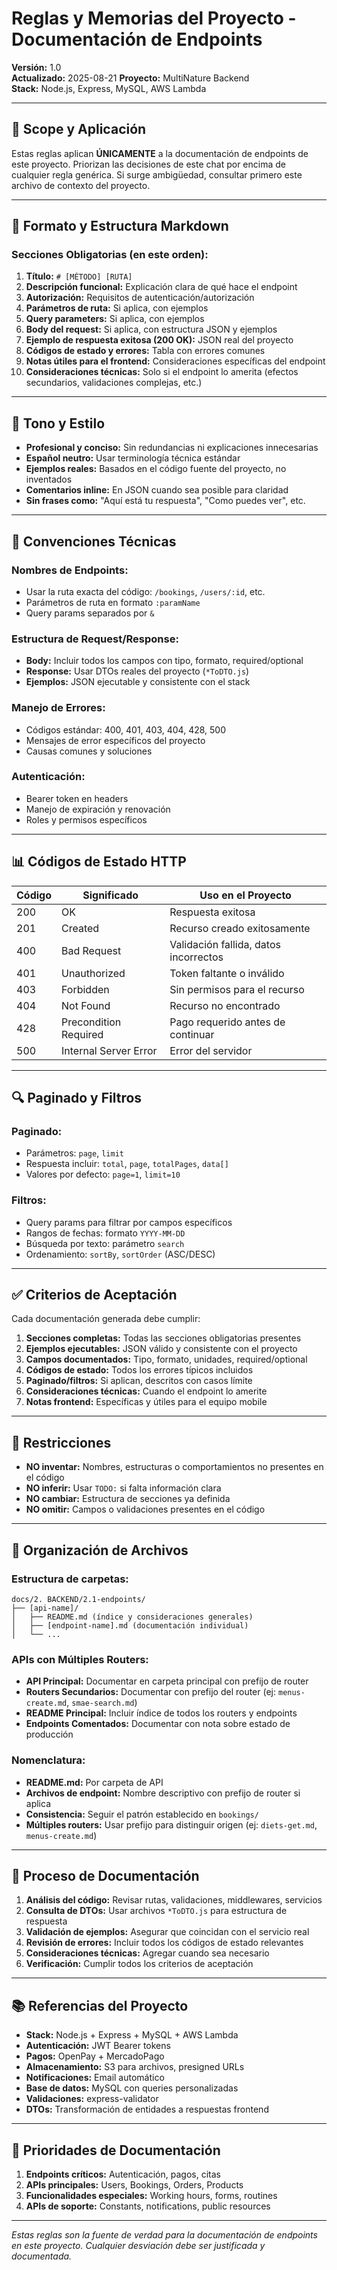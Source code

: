 # Reglas y Memorias del Proyecto - Documentación de Endpoints

**Versión:** 1.0  
**Actualizado:** 2025-08-21
**Proyecto:** MultiNature Backend  
**Stack:** Node.js, Express, MySQL, AWS Lambda  

---

## 🎯 Scope y Aplicación

Estas reglas aplican **ÚNICAMENTE** a la documentación de endpoints de este proyecto. Priorizan las decisiones de este chat por encima de cualquier regla genérica. Si surge ambigüedad, consultar primero este archivo de contexto del proyecto.

---

## 📝 Formato y Estructura Markdown

### Secciones Obligatorias (en este orden):
1. **Título:** `# [MÉTODO] [RUTA]`
2. **Descripción funcional:** Explicación clara de qué hace el endpoint
3. **Autorización:** Requisitos de autenticación/autorización
4. **Parámetros de ruta:** Si aplica, con ejemplos
5. **Query parameters:** Si aplica, con ejemplos
6. **Body del request:** Si aplica, con estructura JSON y ejemplos
7. **Ejemplo de respuesta exitosa (200 OK):** JSON real del proyecto
8. **Códigos de estado y errores:** Tabla con errores comunes
9. **Notas útiles para el frontend:** Consideraciones específicas del endpoint
10. **Consideraciones técnicas:** Solo si el endpoint lo amerita (efectos secundarios, validaciones complejas, etc.)

---

## 🎨 Tono y Estilo

- **Profesional y conciso:** Sin redundancias ni explicaciones innecesarias
- **Español neutro:** Usar terminología técnica estándar
- **Ejemplos reales:** Basados en el código fuente del proyecto, no inventados
- **Comentarios inline:** En JSON cuando sea posible para claridad
- **Sin frases como:** "Aquí está tu respuesta", "Como puedes ver", etc.

---

## 🔧 Convenciones Técnicas

### Nombres de Endpoints:
- Usar la ruta exacta del código: `/bookings`, `/users/:id`, etc.
- Parámetros de ruta en formato `:paramName`
- Query params separados por `&`

### Estructura de Request/Response:
- **Body:** Incluir todos los campos con tipo, formato, required/optional
- **Response:** Usar DTOs reales del proyecto (`*ToDTO.js`)
- **Ejemplos:** JSON ejecutable y consistente con el stack

### Manejo de Errores:
- Códigos estándar: 400, 401, 403, 404, 428, 500
- Mensajes de error específicos del proyecto
- Causas comunes y soluciones

### Autenticación:
- Bearer token en headers
- Manejo de expiración y renovación
- Roles y permisos específicos

---

## 📊 Códigos de Estado HTTP

| Código | Significado | Uso en el Proyecto |
|--------|-------------|-------------------|
| 200 | OK | Respuesta exitosa |
| 201 | Created | Recurso creado exitosamente |
| 400 | Bad Request | Validación fallida, datos incorrectos |
| 401 | Unauthorized | Token faltante o inválido |
| 403 | Forbidden | Sin permisos para el recurso |
| 404 | Not Found | Recurso no encontrado |
| 428 | Precondition Required | Pago requerido antes de continuar |
| 500 | Internal Server Error | Error del servidor |

---

## 🔍 Paginado y Filtros

### Paginado:
- Parámetros: `page`, `limit`
- Respuesta incluir: `total`, `page`, `totalPages`, `data[]`
- Valores por defecto: `page=1`, `limit=10`

### Filtros:
- Query params para filtrar por campos específicos
- Rangos de fechas: formato `YYYY-MM-DD`
- Búsqueda por texto: parámetro `search`
- Ordenamiento: `sortBy`, `sortOrder` (ASC/DESC)

---

## ✅ Criterios de Aceptación

Cada documentación generada debe cumplir:

1. **Secciones completas:** Todas las secciones obligatorias presentes
2. **Ejemplos ejecutables:** JSON válido y consistente con el proyecto
3. **Campos documentados:** Tipo, formato, unidades, required/optional
4. **Códigos de estado:** Todos los errores típicos incluidos
5. **Paginado/filtros:** Si aplican, descritos con casos límite
6. **Consideraciones técnicas:** Cuando el endpoint lo amerite
7. **Notas frontend:** Específicas y útiles para el equipo mobile

---

## 🚫 Restricciones

- **NO inventar:** Nombres, estructuras o comportamientos no presentes en el código
- **NO inferir:** Usar `TODO:` si falta información clara
- **NO cambiar:** Estructura de secciones ya definida
- **NO omitir:** Campos o validaciones presentes en el código

---

## 📁 Organización de Archivos

### Estructura de carpetas:
```
docs/2. BACKEND/2.1-endpoints/
├── [api-name]/
│   ├── README.md (índice y consideraciones generales)
│   ├── [endpoint-name].md (documentación individual)
│   └── ...
```

### APIs con Múltiples Routers:
- **API Principal:** Documentar en carpeta principal con prefijo de router
- **Routers Secundarios:** Documentar con prefijo del router (ej: `menus-create.md`, `smae-search.md`)
- **README Principal:** Incluir índice de todos los routers y endpoints
- **Endpoints Comentados:** Documentar con nota sobre estado de producción

### Nomenclatura:
- **README.md:** Por carpeta de API
- **Archivos de endpoint:** Nombre descriptivo con prefijo de router si aplica
- **Consistencia:** Seguir el patrón establecido en `bookings/`
- **Múltiples routers:** Usar prefijo para distinguir origen (ej: `diets-get.md`, `menus-create.md`)

---

## 🔄 Proceso de Documentación

1. **Análisis del código:** Revisar rutas, validaciones, middlewares, servicios
2. **Consulta de DTOs:** Usar archivos `*ToDTO.js` para estructura de respuesta
3. **Validación de ejemplos:** Asegurar que coincidan con el servicio real
4. **Revisión de errores:** Incluir todos los códigos de estado relevantes
5. **Consideraciones técnicas:** Agregar cuando sea necesario
6. **Verificación:** Cumplir todos los criterios de aceptación

---

## 📚 Referencias del Proyecto

- **Stack:** Node.js + Express + MySQL + AWS Lambda
- **Autenticación:** JWT Bearer tokens
- **Pagos:** OpenPay + MercadoPago
- **Almacenamiento:** S3 para archivos, presigned URLs
- **Notificaciones:** Email automático
- **Base de datos:** MySQL con queries personalizadas
- **Validaciones:** express-validator
- **DTOs:** Transformación de entidades a respuestas frontend

---

## 🎯 Prioridades de Documentación

1. **Endpoints críticos:** Autenticación, pagos, citas
2. **APIs principales:** Users, Bookings, Orders, Products
3. **Funcionalidades especiales:** Working hours, forms, routines
4. **APIs de soporte:** Constants, notifications, public resources

---

*Estas reglas son la fuente de verdad para la documentación de endpoints en este proyecto. Cualquier desviación debe ser justificada y documentada.*
